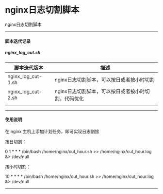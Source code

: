 # nginx日志切割脚本
nginx日志切割脚本


---


#### 脚本迭代记录

##### nginx_log_cut.sh

|脚本迭代版本|描述|
|---|---|
|nginx_log_cut-1.sh|nginx日志切割脚本，可以按日或者按小时切割|
|nginx_log_cut-2.sh|nginx日志切割脚本，可以按日或者按小时切割，代码优化|
|||


---


#### 使用说明

在 nginx 主机上添加计划任务，即可实现日志割接

按日切割：

0 1 * * * /bin/bash /home/nginx/cut_hour.sh >> /home/nginx/cut_hour.log &> /dev/null

按小时切割：

10 * * * * /bin/bash /home/nginx/cut_hour.sh >> /home/nginx/cut_hour.log &> /dev/null


---

